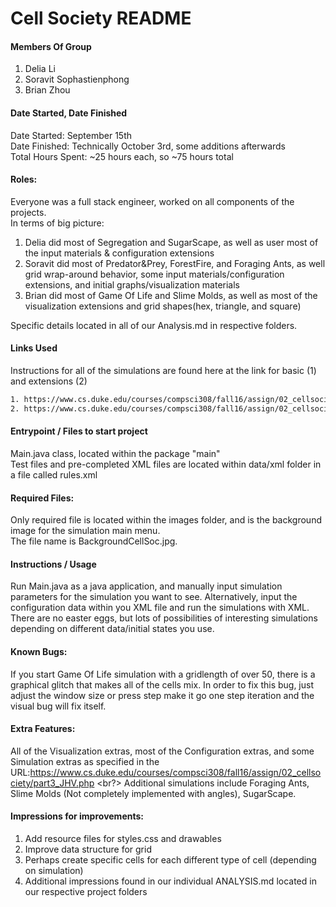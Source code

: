 Cell Society README
===================
#### Members Of Group
1. Delia Li
2. Soravit Sophastienphong
3. Brian Zhou

#### Date Started, Date Finished
Date Started: September 15th <br/>
Date Finished: Technically October 3rd, some additions afterwards<br/>
Total Hours Spent: ~25 hours each, so ~75 hours total

#### Roles:
Everyone was a full stack engineer, worked on all components of the projects. <br/>
In terms of big picture: <br/>
1. Delia did most of Segregation and SugarScape, as well as user most of the input materials & configuration extensions
2. Soravit did most of Predator&Prey, ForestFire, and Foraging Ants, as well grid wrap-around behavior, some input materials/configuration extensions, and initial graphs/visualization materials
3. Brian did most of Game Of Life and Slime Molds, as well as most of the visualization extensions and grid shapes(hex, triangle, and square)

Specific details located in all of our Analysis.md in respective folders.
<br/>
#### Links Used
Instructions for all of the simulations are found here at the link for basic (1) and extensions (2)
```bash
1. https://www.cs.duke.edu/courses/compsci308/fall16/assign/02_cellsociety/part2_NXZ.php
2. https://www.cs.duke.edu/courses/compsci308/fall16/assign/02_cellsociety/part3_JHV.php
```

#### Entrypoint / Files to start project
Main.java class, located within the package "main"<br/>
Test files and pre-completed XML files are located within data/xml folder in a file called rules.xml

#### Required Files:
Only required file is located within the images folder, and is the background image for the simulation main menu.<br/>
The file name is BackgroundCellSoc.jpg.

#### Instructions / Usage
Run Main.java as a java application, and manually input simulation parameters for the simulation you want to see. Alternatively, input the configuration data
within you XML file and run the simulations with XML. There are no easter eggs, but lots of possibilities of interesting simulations depending on different data/initial states you use.

#### Known Bugs:
If you start Game Of Life simulation with a gridlength of over 50, there is a graphical glitch that makes all of the cells mix. In order to fix this bug,
just adjust the window size or press step make it go one step iteration and the visual bug will fix itself.

#### Extra Features:
All of the Visualization extras, most of the Configuration extras, and some Simulation extras as specified in the URL:https://www.cs.duke.edu/courses/compsci308/fall16/assign/02_cellsociety/part3_JHV.php <br?>
Additional simulations include Foraging Ants, Slime Molds (Not completely implemented with angles), SugarScape.

#### Impressions for improvements:
1. Add resource files for styles.css and drawables
2. Improve data structure for grid 
3. Perhaps create specific cells for each different type of cell (depending on simulation)
4. Additional impressions found in our individual ANALYSIS.md located in our respective project folders
